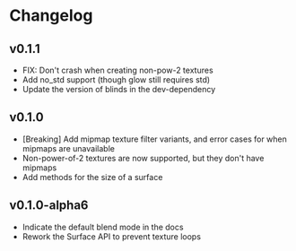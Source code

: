 # Changelog

## v0.1.1
- FIX: Don't crash when creating non-pow-2 textures
- Add no_std support (though glow still requires std)
- Update the version of blinds in the dev-dependency

## v0.1.0
- [Breaking] Add mipmap texture filter variants, and error cases for when mipmaps are unavailable
- Non-power-of-2 textures are now supported, but they don't have mipmaps
- Add methods for the size of a surface

## v0.1.0-alpha6
- Indicate the default blend mode in the docs
- Rework the Surface API to prevent texture loops
